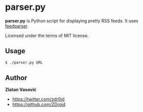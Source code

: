 # parser.py

**parser.py** is Python script for displaying pretty RSS feeds. It uses
[feedparser](http://code.google.com/p/feedparser/).

Licensed under the terms of MIT license.

## Usage

```bash
$ ./parser.py URL
```

## Author

**Zlatan Vasović**

* https://twitter.com/zdr0id
* https://github.com/ZDroid